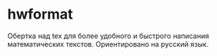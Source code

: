 # hwformat

Обертка над tex для более удобного и быстрого написания математических текстов.
Ориентировано на русский язык.
